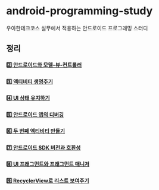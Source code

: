 # android-programming-study
우아한테크코스 실무에서 적용하는 안드로이드 프로그래밍 스터디

## 정리
#### [2️⃣ 안드로이드와 모델-뷰-컨트롤러](https://github.com/tmdgh1592/android-programming-study/tree/ippnsj/docs/Chapter02.md)

#### [3️⃣ 액티비티 생명주기](https://github.com/tmdgh1592/android-programming-study/tree/ippnsj/docs/Chapter03.md)

#### [4️⃣ UI 상태 유지하기](https://github.com/tmdgh1592/android-programming-study/tree/ippnsj/docs/Chapter04.md)

#### [5️⃣ 안드로이드 앱의 디버깅](https://github.com/tmdgh1592/android-programming-study/tree/ippnsj/docs/Chapter05.md)

#### [6️⃣ 두 번째 액티비티 만들기](https://github.com/tmdgh1592/android-programming-study/tree/ippnsj/docs/Chapter06.md)

#### [7️⃣ 안드로이드 SDK 버전과 호환성](https://github.com/tmdgh1592/android-programming-study/tree/ippnsj/docs/Chapter07.md)

#### [8️⃣ UI 프래그먼트와 프래그먼트 매니저](https://github.com/tmdgh1592/android-programming-study/tree/ippnsj/docs/Chapter08.md)

#### [9️⃣ RecyclerView로 리스트 보여주기](https://github.com/tmdgh1592/android-programming-study/tree/ippnsj/docs/Chapter09.md)
